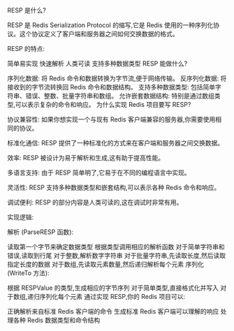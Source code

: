 RESP 是什么?

RESP 是 Redis Serialization Protocol 的缩写,它是 Redis 使用的一种序列化协议。这个协议定义了客户端和服务器之间如何交换数据的格式。

RESP 的特点:

简单易实现
快速解析
人类可读
支持多种数据类型
RESP 能做什么?

序列化数据: 将 Redis 命令和数据转换为字节流,便于网络传输。
反序列化数据: 将接收到的字节流转换回 Redis 命令和数据结构。
支持多种数据类型: 包括简单字符串、错误、整数、批量字符串和数组。
允许嵌套数据结构: 特别是通过数组类型,可以表示复杂的命令和响应。
为什么实现 Redis 项目要写 RESP?

协议兼容性: 如果你想实现一个与现有 Redis 客户端兼容的服务器,你需要使用相同的协议。

标准化通信: RESP 提供了一种标准化的方式来在客户端和服务器之间交换数据。

效率: RESP 被设计为易于解析和生成,这有助于提高性能。

多语言支持: 由于 RESP 简单明了,它易于在不同的编程语言中实现。

灵活性: RESP 支持多种数据类型和嵌套结构,可以表示各种 Redis 命令和响应。

调试便利: RESP 的部分内容是人类可读的,这在调试时非常有用。

实现逻辑:

解析 (ParseRESP 函数):

读取第一个字节来确定数据类型
根据类型调用相应的解析函数
对于简单字符串和错误,读取到行尾
对于整数,解析数字字符串
对于批量字符串,先读取长度,然后读取指定长度的数据
对于数组,先读取元素数量,然后递归解析每个元素
序列化 (WriteTo 方法):

根据 RESPValue 的类型,生成相应的字节序列
对于简单类型,直接格式化并写入
对于数组,递归序列化每个元素
通过实现 RESP,你的 Redis 项目可以:

正确解析来自标准 Redis 客户端的命令
生成标准 Redis 客户端可以理解的响应
处理各种 Redis 数据类型和命令结构